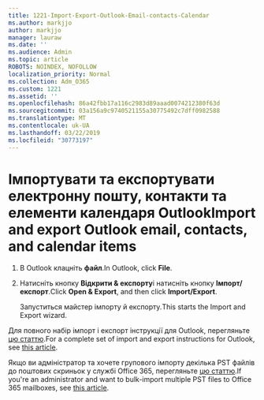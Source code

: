 ```yaml
---
title: 1221-Import-Export-Outlook-Email-contacts-Calendar
ms.author: markjjo
author: markjjo
manager: lauraw
ms.date: ''
ms.audience: Admin
ms.topic: article
ROBOTS: NOINDEX, NOFOLLOW
localization_priority: Normal
ms.collection: Adm_O365
ms.custom: 1221
ms.assetid: ''
ms.openlocfilehash: 86a42fbb17a116c2983d89aaad0074212380f63d
ms.sourcegitcommit: 03a156a9c9740521155a30775492c7dff0982588
ms.translationtype: MT
ms.contentlocale: uk-UA
ms.lasthandoff: 03/22/2019
ms.locfileid: "30773197"
---
```

# <a name="import-and-export-outlook-email-contacts-and-calendar-items"></a><span data-ttu-id="cc9ac-102">Імпортувати та експортувати електронну пошту, контакти та елементи календаря Outlook</span><span class="sxs-lookup"><span data-stu-id="cc9ac-102">Import and export Outlook email, contacts, and calendar items</span></span>

1. <span data-ttu-id="cc9ac-103">В Outlook клацніть **файл**.</span><span class="sxs-lookup"><span data-stu-id="cc9ac-103">In Outlook, click **File**.</span></span>

2. <span data-ttu-id="cc9ac-104">Натисніть кнопку **Відкрити & експорту**і натисніть кнопку **Імпорт/експорт**.</span><span class="sxs-lookup"><span data-stu-id="cc9ac-104">Click **Open & Export**, and then click **Import/Export**.</span></span> 

    <span data-ttu-id="cc9ac-105">Запуститься майстер імпорту й експорту.</span><span class="sxs-lookup"><span data-stu-id="cc9ac-105">This starts the Import and Export wizard.</span></span>

<span data-ttu-id="cc9ac-106">Для повного набір імпорт і експорт інструкції для Outlook, перегляньте [цю статтю](https://support.office.com/article/import-and-export-outlook-email-contacts-and-calendar-92577192-3881-4502-b79d-c3bbada6c8ef).</span><span class="sxs-lookup"><span data-stu-id="cc9ac-106">For a complete set of import and export instructions for Outlook, see  [this article](https://support.office.com/article/import-and-export-outlook-email-contacts-and-calendar-92577192-3881-4502-b79d-c3bbada6c8ef).</span></span> 

<span data-ttu-id="cc9ac-107">Якщо ви адміністратор та хочете групового імпорту декілька PST файлів до поштових скриньок у службі Office 365, перегляньте [цю статтю](https://docs.microsoft.com/office365/securitycompliance/use-network-upload-to-import-pst-files).</span><span class="sxs-lookup"><span data-stu-id="cc9ac-107">If you're an administrator and want to bulk-import multiple PST files to Office 365 mailboxes, see [this article](https://docs.microsoft.com/office365/securitycompliance/use-network-upload-to-import-pst-files).</span></span>
